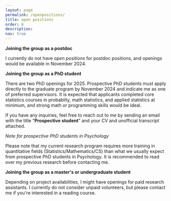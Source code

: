 ```yaml
---
layout: page
permalink: /openpositions/
title: open positions
order: 6
description:  
nav: true
---
```

 

**Joining the group as a postdoc**

I currently do not have *open positions* for postdoc positions, and openings would be available in November 2024.

​**Joining the group as a PhD student**

There are two PhD openings for 2025. Prospective PhD students must apply directly to the graduate program by November 2024 and indicate me as one of preferred supervisors. It is expected that applicants completed core statistics courses in probablity, math statistics, and applied statistics at minimum, and strong math *or* programming skills would be ideal. 

If you have any inquiries, feel free to reach out to me by sending an email with the title "**Prospective student**" and  your CV and unofficial transcript attached. 

*Note for prospective PhD students in Psychology*

Please note that my current research program requires more training in quantitative fields (Statistics/Mathematics/CS) than what we usually expect from prospective PhD students in Psychology. It is recommended to read over my previous research before contacting me.

​**Joining the group as a master's or undergraduate student**

Depending on project availabilities, I might have openings for paid research assistants. I currently do not consider unpaid volunteers, but please contact me if you're interested in a reading course. 

